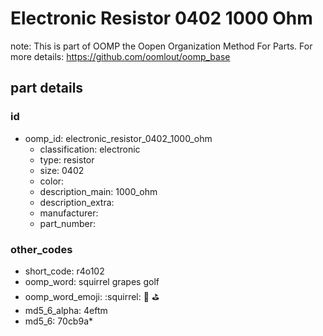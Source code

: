 # Electronic Resistor 0402 1000 Ohm  

note: This is part of OOMP the Oopen Organization Method For Parts. For more details: https://github.com/oomlout/oomp_base

##  part details





### id
* oomp_id: electronic_resistor_0402_1000_ohm
  * classification: electronic
  * type: resistor
  * size: 0402
  * color: 
  * description_main: 1000_ohm
  * description_extra: 
  * manufacturer: 
  * part_number: 

### other_codes
* short_code: r4o102
* oomp_word: squirrel grapes golf
* oomp_word_emoji: :squirrel: :grapes: :golf:
* md5_6_alpha: 4eftm
* md5_6: 70cb9a* 